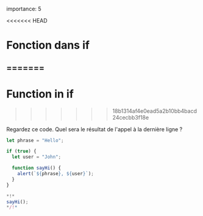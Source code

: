 importance: 5

<<<<<<< HEAD
# Fonction dans if
=======
---
# Function in if
>>>>>>> 18b1314af4e0ead5a2b10bb4bacd24cecbb3f18e

Regardez ce code. Quel sera le résultat de l'appel à la dernière ligne ?

```js run
let phrase = "Hello";

if (true) {
  let user = "John";

  function sayHi() {
    alert(`${phrase}, ${user}`);
  }
}

*!*
sayHi();
*/!*
```
